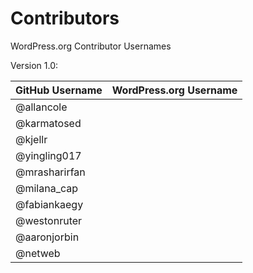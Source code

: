 # Contributors

WordPress.org Contributor Usernames

Version 1.0:

| GitHub Username | WordPress.org Username|
| --------------- | --------------------- |
| @allancole | |
| @karmatosed | |
| @kjellr | |
| @yingling017 | |
| @mrasharirfan | |
| @milana_cap | |
| @fabiankaegy | |
| @westonruter | |
| @aaronjorbin | |
| @netweb | |
